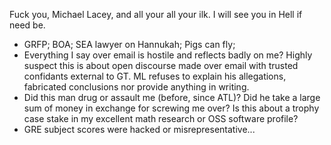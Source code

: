 Fuck you, Michael Lacey, and all your all your ilk. I will see you in Hell if need be.

* GRFP; BOA; SEA lawyer on Hannukah; Pigs can fly;
* Everything I say over email is hostile and reflects badly on me? Highly suspect this is about open discourse made over email with trusted confidants external to GT. ML refuses to explain his allegations, fabricated conclusions nor provide anything in writing.
* Did this man drug or assault me (before, since ATL)? Did he take a large sum of money in exchange for screwing me over? Is this about a trophy case stake in my excellent math research or OSS software profile?
* GRE subject scores were hacked or misrepresentative...
